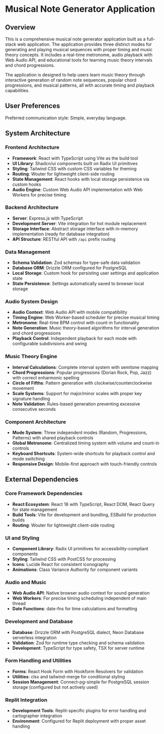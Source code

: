 # Musical Note Generator Application

## Overview

This is a comprehensive musical note generator application built as a full-stack web application. The application provides three distinct modes for generating and playing musical sequences with proper timing and music theory concepts. It includes a real-time metronome, audio playback with Web Audio API, and educational tools for learning music theory intervals and chord progressions.

The application is designed to help users learn music theory through interactive generation of random note sequences, popular chord progressions, and musical patterns, all with accurate timing and playback capabilities.

## User Preferences

Preferred communication style: Simple, everyday language.

## System Architecture

### Frontend Architecture
- **Framework**: React with TypeScript using Vite as the build tool
- **UI Library**: Shadcn/ui components built on Radix UI primitives
- **Styling**: Tailwind CSS with custom CSS variables for theming
- **Routing**: Wouter for lightweight client-side routing
- **State Management**: React hooks with local storage persistence via custom hooks
- **Audio Engine**: Custom Web Audio API implementation with Web Workers for precise timing

### Backend Architecture
- **Server**: Express.js with TypeScript
- **Development Server**: Vite integration for hot module replacement
- **Storage Interface**: Abstract storage interface with in-memory implementation (ready for database integration)
- **API Structure**: RESTful API with `/api` prefix routing

### Data Management
- **Schema Validation**: Zod schemas for type-safe data validation
- **Database ORM**: Drizzle ORM configured for PostgreSQL
- **Local Storage**: Custom hook for persisting user settings and application state
- **State Persistence**: Settings automatically saved to browser local storage

### Audio System Design
- **Audio Context**: Web Audio API with mobile compatibility
- **Timing Engine**: Web Worker-based scheduler for precise musical timing
- **Metronome**: Real-time BPM control with count-in functionality
- **Note Generation**: Music theory-based algorithms for interval generation and chord progressions
- **Playback Control**: Independent playback for each mode with configurable subdivisions and swing

### Music Theory Engine
- **Interval Calculations**: Complete interval system with semitone mapping
- **Chord Progressions**: Popular progressions (Dorian Rock, Pop, Jazz) with correct enharmonic spelling
- **Circle of Fifths**: Pattern generation with clockwise/counterclockwise movement
- **Scale Systems**: Support for major/minor scales with proper key signature handling
- **Note Validation**: Rules-based generation preventing excessive consecutive seconds

### Component Architecture
- **Mode System**: Three independent modes (Random, Progressions, Patterns) with shared playback controls
- **Global Metronome**: Centralized timing system with volume and count-in controls
- **Keyboard Shortcuts**: System-wide shortcuts for playback control and mode switching
- **Responsive Design**: Mobile-first approach with touch-friendly controls

## External Dependencies

### Core Framework Dependencies
- **React Ecosystem**: React 18 with TypeScript, React DOM, React Query for state management
- **Build Tools**: Vite for development and bundling, ESBuild for production builds
- **Routing**: Wouter for lightweight client-side routing

### UI and Styling
- **Component Library**: Radix UI primitives for accessibility-compliant components
- **Styling**: Tailwind CSS with PostCSS for processing
- **Icons**: Lucide React for consistent iconography
- **Animations**: Class Variance Authority for component variants

### Audio and Music
- **Web Audio API**: Native browser audio context for sound generation
- **Web Workers**: For precise timing scheduling independent of main thread
- **Date Functions**: date-fns for time calculations and formatting

### Development and Database
- **Database**: Drizzle ORM with PostgreSQL dialect, Neon Database serverless integration
- **Validation**: Zod for runtime type checking and schema validation
- **Development**: TypeScript for type safety, TSX for server runtime

### Form Handling and Utilities
- **Forms**: React Hook Form with Hookform Resolvers for validation
- **Utilities**: clsx and tailwind-merge for conditional styling
- **Session Management**: Connect-pg-simple for PostgreSQL session storage (configured but not actively used)

### Replit Integration
- **Development Tools**: Replit-specific plugins for error handling and cartographer integration
- **Environment**: Configured for Replit deployment with proper asset handling